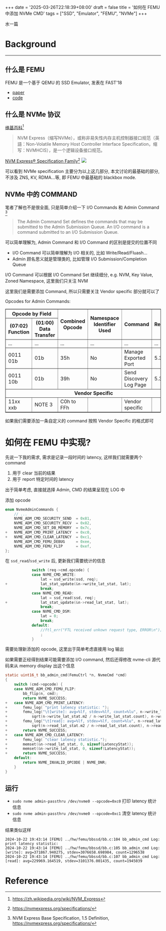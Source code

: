 +++
date = '2025-03-26T22:18:39+08:00'
draft = false
title = '如何在 FEMU 中添加 NVMe CMD'
tags = ["SSD", "Emulator", "FEMU", "NVMe"]
+++

水一篇

# Background
---

## 什么是 FEMU

FEMU 是一个基于 QEMU 的 SSD Emulator, 发表在 FAST'18
- [paper](https://www.usenix.org/system/files/conference/fast18/fast18-li.pdf)
- [code](https://github.com/MoatLab/FEMU)

## 什么是 NVMe 协议
[维基百科](https://zh.wikipedia.org/wiki/NVM_Express)[^1]
>NVM Express（缩写NVMe），或称非易失性内存主机控制器接口规范（英語：Non-Volatile Memory Host Controller Interface Specification，缩写：NVMHCIS），是一个逻辑设备接口规范。

[NVM Express® Specification Family](https://nvmexpress.org/specifications/)[^2]
![](/img/nvme-family-of-specification.png)

可以看到 NVMe specification 主要分为以上这几部分, 本文讨论的最基础的部分, 不涉及 ZNS, KV, RDMA...等, 即 FEMU 中最基础的 blackbox mode.

## NVMe 中的 COMMAND 
笔者了解也不是很全面, 只是简单介绍一下 I/O Commands 和 Admin Command [^3]

> The Admin Command Set defines the commands that may be submitted to the Admin Submission Queue.
> An I/O command is a command submitted to an I/O Submission Queue.

可以简单理解为, Admin Command 和 I/O Command 的区别是提交的位置不同
- I/O Command 可以简单理解为 I/O 相关的, 比如 Write/Read/Fluash...
- Admin 顾名思义就是管理类的, 比如管理 I/O Submission/Completion Queue

I/O Command 可以根据 I/O Command Set 继续细分, e.g. NVM, Key Value, Zoned Namespace, 这里我们只关注 NVM

这里我们是需要添加 Command, 所以只需要关注 Vendor specific 部分就可以了

Opcodes for Admin Commands:
<table border="1">
  <thead>
    <tr>
      <th colspan="2">Opcode by Field</th>
      <th rowspan="2">Combined<br>Opcode</th>
      <th rowspan="2">Namespace<br>Identifier Used</th>
      <th rowspan="2">Command</th>
      <th rowspan="2">Reference</th>
    </tr>
    <tr>
      <th>(07:02)<br>Function</th>
      <th>(01:00)<br>Data Transfer</th>
    </tr>
  </thead>
  <tbody>
    <tr>
      <td>...</td>
      <td>...</td>
      <td>...</td>
      <td>...</td>
      <td>...</td>
      <td>...</td>
    </tr>
    <tr>
      <td>0011 01b</td>
      <td>01b</td>
      <td>35h</td>
      <td>No</td>
      <td>Manage Exported Port</td>
      <td>5.3.9</td>
    </tr>
    <tr>
      <td>0011 10b</td>
      <td>01b</td>
      <td>39h</td>
      <td>No</td>
      <td>Send Discovery Log Page</td>
      <td>5.3.10</td>
    </tr>
    <!-- add more rows as needed -->
    <tr>
      <td colspan="6" style="text-align:center; font-weight:bold;">Vendor Specific</td>
    </tr>
    <tr>
      <td>11xx xxb</td>
      <td>NOTE 3</td>
      <td>C0h to FFh</td>
      <td></td>
      <td>Vendor specific</td>
      <td></td>
    </tr>
  </tbody>
</table>

如果我们需要添加一条自定义的 command 按照 Vendor Specific 的格式即可

# 如何在 FEMU 中实现?

先说一下我的需求, 需求是记录一段时间的 latency, 这样我们就需要两个 command
1. 用于 clear 当前的结果
2. 用于 report 特定时间的 latency

出于简单考虑, 直接就选择 Admin, CMD 的结果呈现在 LOG 中
 
添加 opcode
```C
enum NvmeAdminCommands {
    // ...
    NVME_ADM_CMD_SECURITY_SEND  = 0x81,
    NVME_ADM_CMD_SECURITY_RECV  = 0x82,
    NVME_ADM_CMD_SET_DB_MEMORY  = 0x7c,
+   NVME_ADM_CMD_PRINT_LATENCY  = 0xc0,
+   NVME_ADM_CMD_CLEAR_LATENCY  = 0xc1,
    NVME_ADM_CMD_FEMU_DEBUG     = 0xee,
    NVME_ADM_CMD_FEMU_FLIP      = 0xef,
};
```

在 `ssd_read`/`ssd_write` 后, 更新我们需要统计的信息
```C
            switch (req->cmd.opcode) {
            case NVME_CMD_WRITE:
                lat = ssd_write(ssd, req);
+               lat_stat_update(&n->write_lat_stat, lat);
                break;
            case NVME_CMD_READ:
                lat = ssd_read(ssd, req);
+               lat_stat_update(&n->read_lat_stat, lat);
                break;
            case NVME_CMD_DSM:
                lat = 0;
                break;
            default:
                //ftl_err("FTL received unkown request type, ERROR\n");
                ;
            }
```

需要处理新添加的 opcode, 这里出于简单考虑直接用 log 输出

如果需要正经得到结果可能需要添加 I/O command, 然后还得修改 nvme-cli 源代码来从 memory display 出这个信息

```C
static uint16_t bb_admin_cmd(FemuCtrl *n, NvmeCmd *cmd)
{
    switch (cmd->opcode) {
    case NVME_ADM_CMD_FEMU_FLIP:
        bb_flip(n, cmd);
        return NVME_SUCCESS;
+   case NVME_ADM_CMD_PRINT_LATENCY:
+       femu_log( "print latency statistic: "); 
+       femu_log("\t[write]: avg=%lf, stdev=%lf, count=%lu", n->write_lat_stat.mean, 
+           sqrt(n->write_lat_stat.m2 / n->write_lat_stat.count), n->write_lat_stat.count);
+       femu_log("\t[read]: avg=%lf, stdev=%lf, count=%lu", n->read_lat_stat.mean, 
+           sqrt(n->read_lat_stat.m2 / n->read_lat_stat.count), n->read_lat_stat.count);
+       return NVME_SUCCESS;
+   case NVME_ADM_CMD_CLEAR_LATENCY:
+       femu_log( "clear latency statistic.");
+       memset(&n->read_lat_stat, 0, sizeof(LatencyStat));
+       memset(&n->write_lat_stat, 0, sizeof(LatencyStat));
+       return NVME_SUCCESS;
    default:
        return NVME_INVALID_OPCODE | NVME_DNR;
    }
}
```

## 运行

- `sudo nvme admin-passthru /dev/nvme0 --opcode=0xc0` 打印 latency 统计信息
- `sudo nvme admin-passthru /dev/nvme0 --opcode=0xc1` 清空 latency 统计信息

结果类似这样

```
2024-10-22 19:43:14 [FEMU] ../hw/femu/bbssd/bb.c:104 bb_admin_cmd Log: print latency statistic: 
2024-10-22 19:43:14 [FEMU] ../hw/femu/bbssd/bb.c:105 bb_admin_cmd Log:  [write]: avg=371867.940275, stdev=3076658.698984, count=1296538
2024-10-22 19:43:14 [FEMU] ../hw/femu/bbssd/bb.c:107 bb_admin_cmd Log:  [read]: avg=229969.164519, stdev=3101376.001435, count=1945039
```

# Reference

[^1]: https://zh.wikipedia.org/wiki/NVM_Express
[^2]: https://nvmexpress.org/specifications/
[^3]: NVM Express Base Specification, 1.5 Definition, https://nvmexpress.org/specifications/
